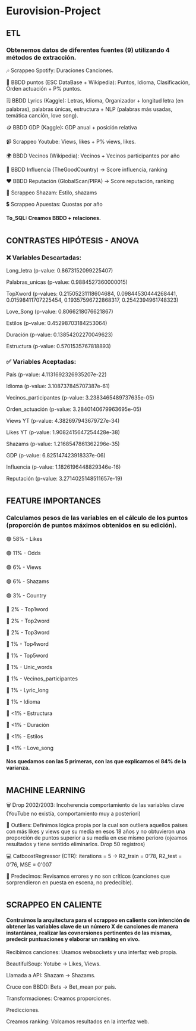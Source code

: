 # Eurovision-Project

## ETL
### Obtenemos datos de diferentes fuentes (9) utilizando 4 métodos de extracción.
🎶 Scrappeo Spotify: Duraciones Canciones.

💯 BBDD puntos (ESC DataBase + Wikipedia): Puntos, Idioma, Clasificación, Orden actuación + P% puntos.

🗒️ BBDD Lyrics (Kaggle): Letras, Idioma, Organizador + longitud letra (en palabras), palabras únicas, estructura + NLP (palabras más usadas, temática canción, love song).

🪙 BBDD GDP (Kaggle): GDP anual + posición relativa

📹 Scrappeo Youtube: Views, likes + P% views, likes.

🌍 BBDD Vecinos (Wikipedia): Vecinos + Vecinos participantes por año

💪 BBDD Influencia (TheGoodCountry) -> Score influencia, ranking

❤️ BBDD Reputación (GlobalScan/PIPA) -> Score reputación, ranking

🔎 Scrappeo Shazam: Estilo, shazams

💲 Scrappeo Apuestas: Quostas por año

#### To_SQL: Creamos BBDD + relaciones.
#

## CONTRASTES HIPÓTESIS - ANOVA

### ❌ Variables Descartadas:
Long_letra (p-value: 0.8673152099225407)

Palabras_unicas (p-value: 0.9884527360000015)

TopXword (p-values: 0.21505231118604684, 0.09844530444268441, 0.01598411707225454, 0.19357596722868317, 0.2542394961748323)

Love_Song (p-value: 0.8066218076621867)

Estilos (p-value: 0.45298703184253064)

Duración (p-value: 0.13854202270049623)

Estructura (p-value: 0.5701535767818893)

### ✅ Variables Aceptadas:

País (p-value: 4.1131692326935207e-22)

Idioma (p-value: 3.108737845707387e-61)

Vecinos_participantes (p-value: 3.2383465489737635e-05)

Orden_actuación (p-value: 3.2840140679963695e-05)

Views YT (p-value: 4.382697943679727e-34)

Likes YT (p-value: 1.9082415647254428e-38)

Shazams (p-value: 1.2168547861362296e-35)

GDP (p-value: 6.825147423918337e-06)

Influencia (p-value: 1.1826196448829346e-16)

Reputación (p-value: 3.2714025148511657e-19)
#
## FEATURE IMPORTANCES
### Calculamos pesos de las variables en el cálculo de los puntos (proporción de puntos máximos obtenidos en su edición).

🟢 58% - Likes 

🟢 11% - Odds

🟢 6% - Views

🟢 6% - Shazams

🟢 3% - Country

🔴 2% - Top1word

🔴 2% - Top2word

🔴 2% - Top3word

🔴 1% - Top4word

🔴 1% - Top5word

🔴 1% - Unic_words

🔴 1% - Vecinos_participantes

🔴 1% - Lyric_long

🔴 1% - Idioma

🔴 <1% - Estructura

🔴 <1% - Duración

🔴 <1% - Estilos

🔴 <1% - Love_song 

#### Nos quedamos con las 5 primeras, con las que explicamos el 84% de la varianza.
#

## MACHINE LEARNING

🗑️ Drop 2002/2003: Incoherencia comportamiento de las variables clave (YouTube no existía, comportamiento muy a posteriori)

🤥 Outliers: Definimos lógica propia por la cual son outliera aquellos países con más likes y views que su media en esos 18 años y no obtuvieron una proporción de puntos superior a su media en ese mismo perioro (ojeamos resultados y tiene sentido eliminarlos. Drop 50 registros) 

💻 CatboostRegressor (CTR): iterations = 5 -> R2_train = 0'78, R2_test = 0'76, MSE = 0'007

🤔 Predecimos: Revisamos errores y no son críticos (canciones que sorprendieron en puesta en escena, no predecible).

#
## SCRAPPEO EN CALIENTE
#### Contruimos la arquitectura para el scrappeo en caliente con intención de obtener las variables clave de un número X de canciones de manera instantánea, realizar las covnersiones pertinentes de las mismas, predecir puntuaciones y elaborar un ranking en vivo.

Recibimos canciones: Usamos websockets y una interfaz web propia.

BeautifulSoup: Yotube -> Likes, Views.

Llamada a API: Shazam -> Shazams.

Cruce con BBDD: Bets -> Bet_mean por país.

Transformaciones: Creamos proporciones.

Predicciones.

Creamos ranking: Volcamos resultados en la interfaz web.





